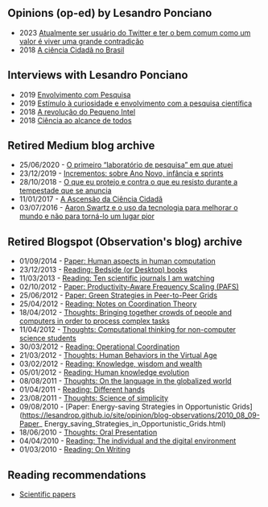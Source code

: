 ## Opinions (op-ed) by Lesandro Ponciano

* 2023 [Atualmente ser usuário do Twitter e ter o bem comum como um valor é viver uma grande contradição](https://lesandrop.github.io/site/opinion/twittereacontradicao.html)
* 2018 [A ciência Cidadã no Brasil](https://lesandrop.github.io/site/opinion/Opiniao-CienciaCidadaNoBrasil-EstadoDeMinas.pdf)

## Interviews  with Lesandro Ponciano

* 2019 [Envolvimento com Pesquisa](EstadoDeMinas-2019-CienciaCidada.jpg)
* 2019 [Estímulo à curiosidade e envolvimento com a pesquisa científica](EstadoDeMinas-2019-EstimuloACuriosidade.pdf)
* 2018 [A revolução do Pequeno Intel](Inforuso-2018-EntrevistaIntel4004.pdf)
* 2018 [Ciência ao alcance de todos](RevistaPUCMinas-2018-CienciaCidada.png)

## Retired Medium blog archive
* 25/06/2020 - [O primeiro “laboratório de pesquisa” em que atuei](http://lesandrop.github.io/site/opinion/blog/2020-06-25_O-primeiro-laboratorio-de-pesquisa-em-que-atuei.html)
* 23/12/2019 - [Incrementos: sobre Ano Novo, infância e sprints](http://lesandrop.github.io/site/opinion/blog/2019-12-23_Incrementos--sobre-Ano-Novo--infancia-e-sprints.html)
* 28/10/2018 - [O que eu protejo e contra o que eu resisto durante a tempestade que se anuncia](http://lesandrop.github.io/site/opinion/blog/2018-10-28_O-que-eu-protejo-e-contra-o-que-eu-resisto.html)
* 11/01/2017 - [A Ascensão da Ciência Cidadã](https://lesandrop.github.io/site/opinion/blog/2017-01-11_A-Ascensao-da-Ciencia-Cidada.html)
* 03/07/2016 - [Aaron Swartz e o uso da tecnologia para melhorar o mundo e não para torná-lo um lugar pior](https://lesandrop.github.io/site/opinion/blog/2016-07-03_Aaron-Swartz-e-o-uso-da-tecnologia-para-melhorar-o-mundo-e-n-o-para-torn--lo-um-lugar-pior.html)


## Retired Blogspot (Observation's blog) archive

* 01/09/2014 - [Paper: Human aspects in human computation](https://lesandrop.github.io/site/opinion/blog-observations/2014_09_01-Paper_Human_aspects_in_human_computation.html)
* 23/12/2013 - [Reading: Bedside (or Desktop) books](https://lesandrop.github.io/site/opinion/blog-observations/2013_12_23-Reading_Bedside_or_Desktop_books.html)
* 11/03/2013 - [Reading: Ten scientific journals I am watching](https://lesandrop.github.io/site/opinion/blog-observations/2013_03_11-Reading_Ten_scientific_journals_I_am_watching.html)
* 02/10/2012 - [Paper: Productivity-Aware Frequency Scaling (PAFS)](https://lesandrop.github.io/site/opinion/blog-observations/2012_10_02-Paper_on_Productivity_Aware_Frequency_Scaling_PAFS.html)
* 25/06/2012 - [Paper: Green Strategies in Peer-to-Peer Grids](https://lesandrop.github.io/site/opinion/blog-observations/2012_06_25-Paper_Green_Strategies_in_Peer_to_Peer_Grids.html)
* 25/04/2012 - [Reading: Notes on Coordination Theory](https://lesandrop.github.io/site/opinion/blog-observations/2012_04_25-Reading_Notes_on_Coordination_Theory.html)
* 18/04/2012 - [Thoughts: Bringing together crowds of people and computers in order to process complex tasks](https://lesandrop.github.io/site/opinion/blog-observations/2012_04_18-Thoughts_Bringing_together_crowds_of_people_and_computers_in_order_to_process_complex_tasks.html)
* 11/04/2012 - [Thoughts: Computational thinking for non-computer science students](https://lesandrop.github.io/site/opinion/blog-observations/2012_04_11-Thoughts_Computational_thinking_for_non_computer_science_students.html)
* 30/03/2012 - [Reading: Operational Coordination](https://lesandrop.github.io/site/opinion/blog-observations/2012_03_30-Reading_Operational_coordination.html)
* 21/03/2012 - [Thoughts: Human Behaviors in the Virtual Age](https://lesandrop.github.io/site/opinion/blog-observations/2012_03_21-Thoughts_Human_Behaviors_in_the_Virtual_Age.html)
* 03/02/2012 - [Reading: Knowledge, wisdom and wealth](https://lesandrop.github.io/site/opinion/blog-observations/2012_02_03-Reading_Knowledge_wisdom_and_wealth.html)
* 05/01/2012 - [Reading: Human knowledge evolution](https://lesandrop.github.io/site/opinion/blog-observations/2012_01_05-Reading_Human_knowledge_evolution.html)
* 08/08/2011 - [Thoughts: On the language in the globalized world](https://lesandrop.github.io/site/opinion/blog-observations/2011_08_08-Thoughts_On_the_language_in_the_globalized_world.html)
* 01/04/2011 - [Reading: Different hands](https://lesandrop.github.io/site/opinion/blog-observations/2011_04_01-Reading_Different_hands.html)
* 23/08/2011 - [Thoughts: Science of simplicity](https://lesandrop.github.io/site/opinion/blog-observations/2010_08_23-Thoughts_Science_of_simplicity.html)
* 09/08/2010 - [Paper: Energy-saving Strategies in Opportunistic Grids](https://lesandrop.github.io/site/opinion/blog-observations/2010_08_09-Paper_ Energy_saving_Strategies_in_Opportunistic_Grids.html)
* 18/06/2010 - [Thoughts: Oral Presentation](https://lesandrop.github.io/site/opinion/blog-observations/2010_06_18-Thoughts_Oral_Presentation.html)
* 04/04/2010 - [Reading: The individual and the digital environment](https://lesandrop.github.io/site/opinion/blog-observations/2010_04_04-Reading_The_individual_and_the_digital_environment.html)
* 01/03/2010 - [Reading: On Writing](https://lesandrop.github.io/site/opinion/blog-observations/2010_03_01-Reading_On_Writing.html)

## Reading recommendations

* [Scientific papers](https://lesandrop.github.io/site/opinion/readingrecommendation.html)

